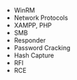 - WinRM
- Network Protocols
- XAMPP, PHP
- SMB
- Responder
- Password Cracking
- Hash Capture
- RFI
- RCE